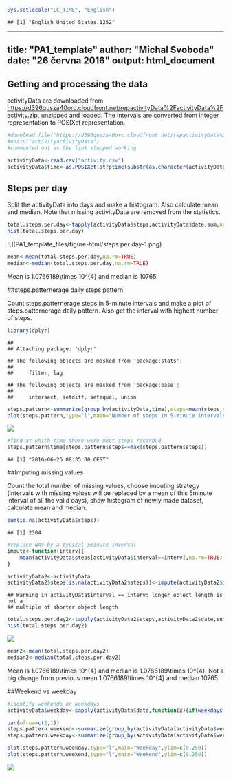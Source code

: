 
```r
Sys.setlocale("LC_TIME", "English")
```

```
## [1] "English_United States.1252"
```


---
title: "PA1_template"
author: "Michal Svoboda"
date: "26 června 2016"
output: html_document
---



## Getting and processing the data 

activityData are downloaded from <href>https://d396qusza40orc.cloudfront.net/repactivityData%2FactivityData%2Factivity.zip</href>, unzipped
and loaded. The intervals are converted from integer representation to POSIXct representation.


```r
#download.file("https://d396qusza40orc.cloudfront.net/repactivityData%2FactivityData%2Factivity.zip","activityactivityData")
#unzip("activityactivityData")
#commented out as the link stopped working

activityData<-read.csv("activity.csv")
activityData$time<-as.POSIXct(strptime(substr(as.character(activityData$interval+10000),2,5),format="%H%M"))
```

## Steps per day

Split the activityData into days and make a histogram. Also calculate mean and median. Note that missing
activityData are removed from the statistics.


```r
total.steps.per.day<-tapply(activityData$steps,activityData$date,sum,na.rm=FALSE)
hist(total.steps.per.day)
```

![](PA1_template_files/figure-html/steps per day-1.png)



```r
mean<-mean(total.steps.per.day,na.rm=TRUE)
median<-median(total.steps.per.day,na.rm=TRUE)
```
Mean is 1.0766189\times 10^{4} and median is 10765.

##steps.patternerage daily steps pattern

Count steps.patternerage steps in 5-minute intervals and make a plot of steps.patternerage daily pattern.
Also get the interval with highest number of steps.


```r
library(dplyr)
```

```
## 
## Attaching package: 'dplyr'
```

```
## The following objects are masked from 'package:stats':
## 
##     filter, lag
```

```
## The following objects are masked from 'package:base':
## 
##     intersect, setdiff, setequal, union
```

```r
steps.pattern<-summarize(group_by(activityData,time),steps=mean(steps,na.rm=TRUE))
plot(steps.pattern,type="l",main="Number of steps in 5-minute intervals")
```

![](PA1_template_files/figure-html/unnamed-chunk-2-1.png)

```r
#find at which time there were most steps recorded
steps.pattern$time[steps.pattern$steps==max(steps.pattern$steps)]
```

```
## [1] "2016-06-26 08:35:00 CEST"
```

##Imputing missing values

Count the total number of missing values, choose imputing strategy (intervals with missing values 
will be replaced by a mean of this 5minute interval of all the valid days), show histogram of newly 
made dataset, calculate mean and median.

```r
sum(is.na(activityData$steps))
```

```
## [1] 2304
```

```r
#replace NAs by a typical 5minute inverval
impute<-function(interv){
    mean(activityData$steps[activityData$interval==interv],na.rm=TRUE)
}

activityData2<-activityData
activityData2$steps[is.na(activityData2$steps)]<-impute(activityData2$interval[is.na(activityData2$steps)])
```

```
## Warning in activityData$interval == interv: longer object length is not a
## multiple of shorter object length
```

```r
total.steps.per.day2<-tapply(activityData2$steps,activityData2$date,sum,na.rm=FALSE)
hist(total.steps.per.day2)
```

![](PA1_template_files/figure-html/imputing-1.png)

```r
mean2<-mean(total.steps.per.day2)
median2<-median(total.steps.per.day2)
```
Mean is 1.0766189\times 10^{4} and median is 1.0766189\times 10^{4}. Not a big change from previous mean 1.0766189\times 10^{4} and median 10765.

##Weekend vs weekday


```r
#identify weekends or weekdays
activityData$weekday<-sapply(activityData$date,function(x){if(weekdays(as.Date(x))%in%c("Saturday","Sunday")){"Weekend"} else "Weekday"})

par(mfrow=c(2,1))
steps.pattern.weekend<-summarize(group_by(activityData[activityData$weekday=="Weekend",],time),steps=mean(steps,na.rm=TRUE))
steps.pattern.weekday<-summarize(group_by(activityData[activityData$weekday=="Weekday",],time),steps=mean(steps,na.rm=TRUE))

plot(steps.pattern.weekday,type="l",main="Weekday",ylim=c(0,250))
plot(steps.pattern.weekend,type="l",main="Weekend",ylim=c(0,250))
```

![](PA1_template_files/figure-html/unnamed-chunk-3-1.png)

